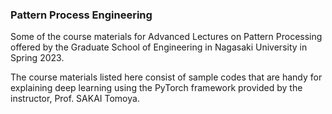 ### Pattern Process Engineering
Some of the course materials for Advanced Lectures on Pattern Processing offered by the Graduate School of Engineering in Nagasaki University in Spring 2023.

The course materials listed here consist of sample codes that are handy for explaining deep learning using the PyTorch framework provided by the instructor, Prof. SAKAI Tomoya.
